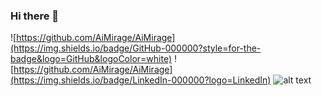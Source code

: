 ### Hi there 👋
![https://github.com/AiMirage/AiMirage](https://img.shields.io/badge/GitHub-000000?style=for-the-badge&logo=GitHub&logoColor=white)
![https://github.com/AiMirage/AiMirage](https://img.shields.io/badge/LinkedIn-000000?logo=LinkedIn)
![alt text](http://url/to/img.png)
<!--
**AiMirage/AiMirage** is a ✨ _special_ ✨ repository because its `README.md` (this file) appears on your GitHub profile.

Here are some ideas to get you started:

- 🔭 I’m currently working on ...
- 🌱 I’m currently learning ...
- 👯 I’m looking to collaborate on ...
- 🤔 I’m looking for help with ...
- 💬 Ask me about ...
- 📫 How to reach me: ...
- 😄 Pronouns: ...
- ⚡ Fun fact: ...
-->
